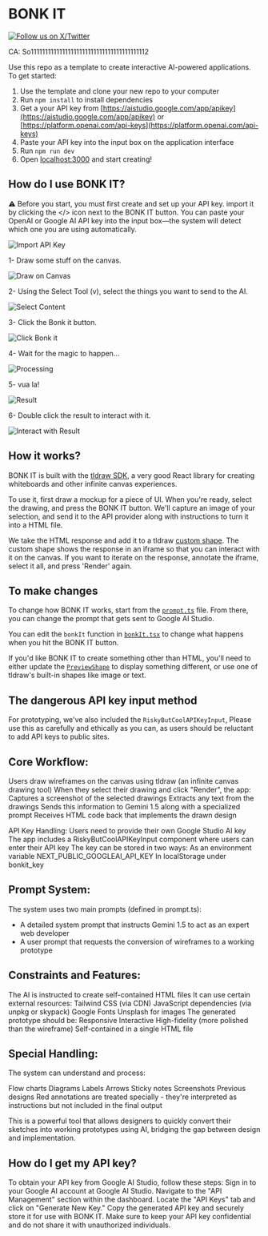 # BONK IT

[![Follow us on X/Twitter](https://img.shields.io/twitter/follow/BONKITAPP?style=social)](https://x.com/BonkItApp)

CA: So11111111111111111111111111111111111111112 

Use this repo as a template to create interactive AI-powered applications. To get started:

1. Use the template and clone your new repo to your computer
2. Run `npm install` to install dependencies
3. Get a your API key from [https://aistudio.google.com/app/apikey](https://aistudio.google.com/app/apikey) or [https://platform.openai.com/api-keys](https://platform.openai.com/api-keys)
4. Paste your API key into the input box on the application interface
5. Run `npm run dev`
6. Open [localhost:3000](http://localhost:3000) and start creating!

## How do I use BONK IT?

⚠️ Before you start, you must first create and set up your API key.
import it by clicking the </> icon next to the BONK IT button. You can paste your OpenAI or Google AI API key into the input box—the system will detect which one you are using automatically.

![Import API Key](public/images/0.png)

1- Draw some stuff on the canvas.

![Draw on Canvas](public/images/1.png)


2- Using the Select Tool (v), select the things you want to send to the AI.

![Select Content](public/images/2.png)


3- Click the Bonk it button.

![Click Bonk it](public/images/3.png)


4- Wait for the magic to happen…

![Processing](public/images/4.png)


5- vua la!

![Result](public/images/5.png)


6- Double click the result to interact with it.

![Interact with Result](public/images/6.png)


## How it works?

BONK IT is built with the [tldraw SDK](https://tldraw.dev/), a very good
React library for creating whiteboards and other infinite canvas experiences.

To use it, first draw a mockup for a piece of UI. When you're ready, select the drawing, and press
the BONK IT button. We'll capture an image of your selection, and send it to the API provider along with instructions to turn it into a HTML file.

We take the HTML response and add it to a tldraw [custom
shape](https://tldraw.dev/docs/shapes#Custom-shapes). The custom shape shows the response in an
iframe so that you can interact with it on the canvas. If you want to iterate on the response,
annotate the iframe, select it all, and press 'Render' again.

## To make changes

To change how BONK IT works, start from the [`prompt.ts`](./app/prompt.ts) file. From there, you
can change the prompt that gets sent to Google AI Studio.

You can edit the `bonkIt` function in [`bonkIt.tsx`](./app/lib/bonkIt.tsx) to change what
happens when you hit the BONK IT button.

If you'd like BONK IT to create something other than HTML, you'll need to either update the
[`PreviewShape`](./app/PreviewShape/PreviewShape.tsx) to display something different, or use one of
tldraw's built-in shapes like image or text.

## The dangerous API key input method

For prototyping, we've also included the `RiskyButCoolAPIKeyInput`, Please use this as carefully and ethically as
you can, as users should be reluctant to add API keys to public sites.

## Core Workflow:

Users draw wireframes on the canvas using tldraw (an infinite canvas drawing tool)
When they select their drawing and click "Render", the app:
Captures a screenshot of the selected drawings
Extracts any text from the drawings
Sends this information to Gemini 1.5 along with a specialized prompt
Receives HTML code back that implements the drawn design

API Key Handling:
Users need to provide their own Google Studio AI key
The app includes a RiskyButCoolAPIKeyInput component where users can enter their API key
The key can be stored in two ways:
As an environment variable NEXT_PUBLIC_GOOGLEAI_API_KEY
In localStorage under bonkit_key

## Prompt System:

The system uses two main prompts (defined in prompt.ts):

- A detailed system prompt that instructs Gemini 1.5 to act as an expert web developer
- A user prompt that requests the conversion of wireframes to a working prototype

## Constraints and Features:

The AI is instructed to create self-contained HTML files
It can use certain external resources:
Tailwind CSS (via CDN)
JavaScript dependencies (via unpkg or skypack)
Google Fonts
Unsplash for images
The generated prototype should be:
Responsive
Interactive
High-fidelity (more polished than the wireframe)
Self-contained in a single HTML file

## Special Handling:

The system can understand and process:

Flow charts
Diagrams
Labels
Arrows
Sticky notes
Screenshots
Previous designs
Red annotations are treated specially - they're interpreted as instructions but not included in the final output

This is a powerful tool that allows designers to quickly convert their sketches into working prototypes using AI, bridging the gap between design and implementation.

## How do I get my API key?

To obtain your API key from Google AI Studio, follow these steps:
Sign in to your Google AI account at Google AI Studio.
Navigate to the "API Management" section within the dashboard.
Locate the "API Keys" tab and click on "Generate New Key."
Copy the generated API key and securely store it for use with BONK IT.
Make sure to keep your API key confidential and do not share it with unauthorized individuals.

